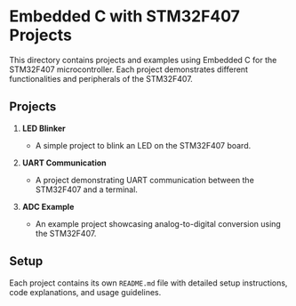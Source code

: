# Embedded C with STM32F407 Projects

This directory contains projects and examples using Embedded C for the STM32F407 microcontroller. Each project demonstrates different functionalities and peripherals of the STM32F407.

## Projects

1. **LED Blinker**
   - A simple project to blink an LED on the STM32F407 board.

2. **UART Communication**
   - A project demonstrating UART communication between the STM32F407 and a terminal.

3. **ADC Example**
   - An example project showcasing analog-to-digital conversion using the STM32F407.

## Setup

Each project contains its own `README.md` file with detailed setup instructions, code explanations, and usage guidelines.
